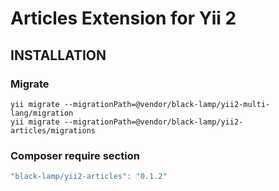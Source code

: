 Articles Extension for Yii 2
=====================================

INSTALLATION
------------

### Migrate

	yii migrate --migrationPath=@vendor/black-lamp/yii2-multi-lang/migration
	yii migrate --migrationPath=@vendor/black-lamp/yii2-articles/migrations

### Composer require section
```javascript
"black-lamp/yii2-articles": "0.1.2"
```
